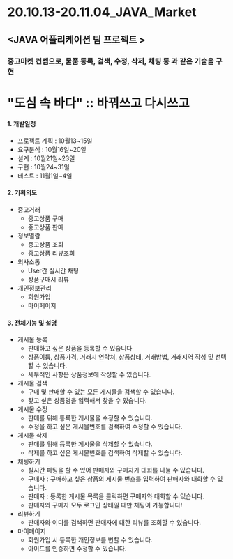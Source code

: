 # 20.10.13-20.11.04_JAVA_Market
## <JAVA 어플리케이션 팀 프로젝트 >
### 중고마켓 컨셉으로, 물품 등록, 검색, 수정, 삭제, 채팅 등 과 같은 기술을 구현

# "도심 속 바다" :: 바꿔쓰고 다시쓰고

#### 1. 개발일정
+ 프로젝트 계획 : 10월13~15일
+ 요구분석 : 10월16일~20일
+ 설계 : 10월21일~23일
+ 구현 : 10월24~31일
+ 테스트 : 11월1일~4일

#### 2. 기획의도
+ 중고거래
  + 중고상품 구매
  + 중고상품 판매
+ 정보열람
  + 중고상품 조회
  + 중고상품 리뷰조회
+ 의사소통
  + User간 실시간 채팅
  + 상품구매시 리뷰
+ 개인정보관리
  + 회원가입
  + 마이페이지
  
#### 3. 전체기능 및 설명
+ 게시물 등록 
  + 판매하고 싶은 상품을 등록할 수 있습니다
  + 상품이름, 상품가격, 거래시 연락처, 상품상태, 거래방법, 거래지역 작성 및 선택할 수 있습니다.
  + 세부적인 사항은 상품정보에 작성할 수 있습니다.
+ 게시물 검색
  + 구매 및 판매할 수 있는 모든 게시물을 검색할 수 있습니다.
  + 찾고 싶은 상품명을 입력해서 찾을 수 있습니다.
+ 게시물 수정
  + 판매를 위해 틍록한 게시물을 수정할 수 있습니다.
  + 수정을 하고 싶은 게시물번호를 검색하여 수정할 수 있습니다.
+ 게시물 삭제
  + 판매를 위해 등록한 게시물을 삭제할 수 있습니다.
  + 삭제를 하고 싶은 게시물번호를 검색하여 삭제할 수 있습니다.
+ 채팅하기
  + 실시간 패팅을 할 수 있어 판매자와 구매자가 대화를 나눌 수 있습니다.
  + 구매자 : 구매하고 싶은 상품의 게시물 번호를 입력하여 판매자와 대화할 수 있습니다.
  + 판매자 : 등록한 게시물 목록을 클릭하면 구매자와 대화할 수 있습니다.
  * 판매자와 구매자 모두 로그인 상태일 때만 채팅이 가능합니다!
+ 리뷰하기
  + 판매자와 이디를 검색하면 판매자에 대한 리뷰를 조회할 수 있습니다.
+ 마이페이지
  + 회원가입 시 등록한 개인정보를 변할 수 있습니다.
  + 아이드를 인증하면 수정할 수 있습니다.

